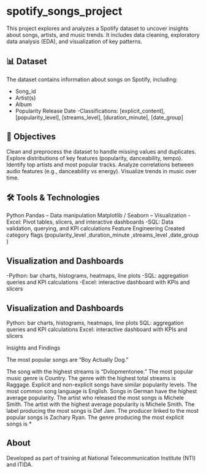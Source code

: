 # spotify_songs_project
This project explores and analyzes a Spotify dataset to uncover insights about songs, artists, and music trends.
It includes data cleaning, exploratory data analysis (EDA), and visualization of key patterns.

## 📊 Dataset

The dataset contains information about songs on Spotify, including:

* Song_id
* Artist(s)
* Album
* Popularity
Release Date -Classifications: [explicit_content], [popularity_level], [streams_level], [duration_minute], [date_group]

## 🎯 Objectives

Clean and preprocess the dataset to handle missing values and duplicates.
Explore distributions of key features (popularity, danceability, tempo).
Identify top artists and most popular tracks.
Analyze correlations between audio features (e.g., danceability vs energy).
Visualize trends in music over time.

## 🛠 Tools & Technologies

Python
Pandas – Data manipulation
Matplotlib / Seaborn – Visualization
-Excel: Pivot tables, slicers, and interactive dashboards -SQL: Data validation, querying, and KPI calculations
Feature Engineering
Created category flags (popularity_level ,duration_minute ,streams_level ,date_group )


## Visualization and Dashboards

-Python: bar charts, histograms, heatmaps, line plots -SQL: aggregation queries and KPI calculations -Excel: interactive dashboard with KPIs and slicers


## Visualization and Dashboards

Python: bar charts, histograms, heatmaps, line plots SQL: aggregation queries and KPI calculations Excel: interactive dashboard with KPIs and slicers


Insights and Findings

The most popular songs are “Boy Actually Dog.”

The song with the highest streams is “Dvlopmentonee.”
The most popular music genre is Country.
The genre with the highest total streams is Raggage.
Explicit and non-explicit songs have similar popularity levels.
The most common song language is English.
Songs in German have the highest average popularity.
The artist who released the most songs is Michele Smith.
The artist with the highest average popularity is Michele Smith.
The label producing the most songs is Def Jam.
The producer linked to the most popular songs is Zachary Ryan.
The genre producing the most explicit songs is *

## About

Developed as part of training at National Telecommunication Institute (NTI) and ITIDA.

